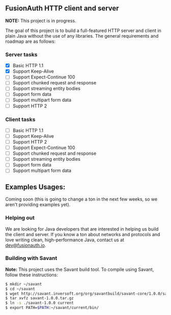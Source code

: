 ## FusionAuth HTTP client and server

**NOTE:** This project is in progress.

The goal of this project is to build a full-featured HTTP server and client in plain Java without the use of any libraries. The general
requirements and roadmap are as follows:

### Server tasks

* [x] Basic HTTP 1.1
* [x] Support Keep-Alive
* [ ] Support Expect-Continue 100
* [ ] Support chunked request and response
* [ ] Support streaming entity bodies
* [ ] Support form data
* [ ] Support multipart form data
* [ ] Support HTTP 2

### Client tasks

* [ ] Basic HTTP 1.1
* [ ] Support Keep-Alive
* [ ] Support HTTP 2
* [ ] Support Expect-Continue 100
* [ ] Support chunked request and response
* [ ] Support streaming entity bodies
* [ ] Support form data
* [ ] Support multipart form data

## Examples Usages:

Coming soon (this is going to change a ton in the next few weeks, so we aren't providing examples yet).

### Helping out

We are looking for Java developers that are interested in helping us build the client and server. If you know a ton about networks and
protocols and love writing clean, high-performance Java, contact us at dev@fusionauth.io.

### Building with Savant

**Note:** This project uses the Savant build tool. To compile using Savant, follow these instructions:

```bash
$ mkdir ~/savant
$ cd ~/savant
$ wget http://savant.inversoft.org/org/savantbuild/savant-core/1.0.0/savant-1.0.0.tar.gz
$ tar xvfz savant-1.0.0.tar.gz
$ ln -s ./savant-1.0.0 current
$ export PATH=$PATH:~/savant/current/bin/
```
